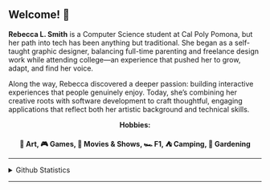 ## Welcome! 👋
<strong>Rebecca L. Smith</strong> is a Computer Science student at Cal Poly Pomona, but her path into tech has been anything but traditional. She began as a self-taught graphic designer, balancing full-time parenting and freelance design work while attending college—an experience that pushed her to grow, adapt, and find her voice.

Along the way, Rebecca discovered a deeper passion: building interactive experiences that people genuinely enjoy. Today, she’s combining her creative roots with software development to craft thoughtful, engaging applications that reflect both her artistic background and technical skills.

<p align="center"><strong>Hobbies:</strong></p>
<p align="center"><strong>🎨 Art, 🎮 Games, 🎥 Movies & Shows, 🏎️ F1, ⛺ Camping, 🌱 Gardening</strong></p>
<hr>
  <details>
    <summary>Github Statistics</summary>
      <a href="https://github.com/anuraghazra/github-readme-stats">
        <img height=150 align="center" src="https://github-readme-stats.vercel.app/api/top-langs?username=rebeccals1&layout=compact&langs_count=8&card_width=320" />
      </a>
      <a href="https://github.com/anuraghazra/convoychat">
        <img height=150 align="center" src="https://github-readme-stats.vercel.app/api?username=rebeccals1" />
      </a>
  </details>
<hr>
